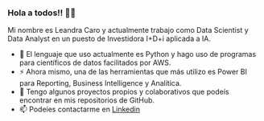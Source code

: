 ### Hola a todos!! 👋👋
Mi nombre es Leandra Caro y actualmente trabajo como Data Scientist y Data Analyst en un puesto de Investidora I+D+i aplicada a IA.

- 🔭 El lenguaje que uso actualmente es Python y hago uso de programas para científicos de datos facilitados por AWS.
- ⚡ Ahora mismo, una de las herramientas que más utilizo es Power BI para Reporting, Business Intelligence y Analítica.
- 🌱 Tengo algunos proyectos propios y colaborativos que podeís encontrar en mis repositorios de GitHub.
- 📫 Podeíes contactarme en [Linkedin](https://www.linkedin.com/in/leandracaropadr%C3%B3n/)


<!--
**LeaCarop/LeaCarop** is a ✨ _special_ ✨ repository because its `README.md` (this file) appears on your GitHub profile.

Here are some ideas to get you started:

- 🔭 I’m currently working on ...
- 🌱 I’m currently learning ...
- 👯 I’m looking to collaborate on ...
- 🤔 I’m looking for help with ...
- 💬 Ask me about ...
- 📫 How to reach me: ...
- 😄 Pronouns: ...
- ⚡ Fun fact: ...
-->
